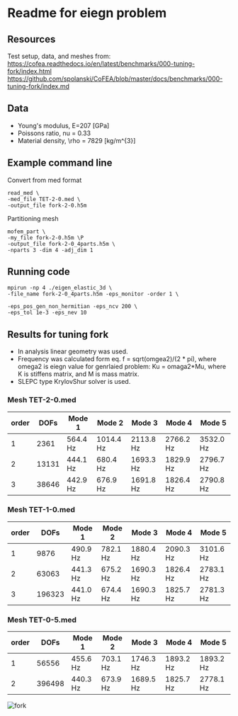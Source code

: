# Readme for eiegn problem

## Resources

Test setup, data, and meshes from:
https://cofea.readthedocs.io/en/latest/benchmarks/000-tuning-fork/index.html
https://github.com/spolanski/CoFEA/blob/master/docs/benchmarks/000-tuning-fork/index.md

## Data

- Young's modulus, E=207 [GPa]
- Poissons ratio, nu = 0.33
- Material density, \rho = 7829 [kg/m^{3}]


## Example command line

Convert from med format
```
read_med \
-med_file TET-2-0.med \
-output_file fork-2-0.h5m 
```

Partitioning mesh
```
mofem_part \
-my_file fork-2-0.h5m \P
-output_file fork-2-0_4parts.h5m \
-nparts 3 -dim 4 -adj_dim 1
```

## Running code

```
mpirun -np 4 ./eigen_elastic_3d \
-file_name fork-2-0_4parts.h5m -eps_monitor -order 1 \

-eps_pos_gen_non_hermitian -eps_ncv 200 \
-eps_tol 1e-3 -eps_nev 10
```

## Results for tuning fork

- In analysis linear geometry was used.
- Frequency was calculated form  eq. f = sqrt(omgea2)/(2 * pi), where omega2 is
eiegn value for genrlaied problem: Ku  = omaga2*Mu, where K is stiffens matrix, 
and M is mass matrix.
- SLEPC type KrylovShur solver is used.

### Mesh TET-2-0.med

| order | DOFs    | Mode 1   | Mode 2    | Mode 3    | Mode 4    | Mode 5    |
--------|---------|----------|-----------|-----------|-----------|-----------|
| 1     | 2361    | 564.4 Hz | 1014.4 Hz | 2113.8 Hz | 2766.2 Hz | 3532.0 Hz |
| 2     | 13131   | 444.1 Hz | 680.4 Hz  | 1693.3 Hz | 1829.9 Hz | 2796.7 Hz |
| 3     | 38646   | 442.9 Hz | 676.9 Hz  | 1691.8 Hz | 1826.4 Hz | 2790.8 Hz |

### Mesh TET-1-0.med

| order | DOFs    | Mode 1   | Mode 2    | Mode 3    | Mode 4    | Mode 5    |
--------|---------|----------|-----------|-----------|-----------|-----------|
| 1     | 9876    | 490.9 Hz | 782.1 Hz  | 1880.4 Hz | 2090.3 Hz | 3101.6 Hz |
| 2     | 63063   | 441.3 Hz | 675.2 Hz  | 1690.3 Hz | 1826.4 Hz | 2783.1 Hz |
| 3     | 196323  | 441.0 Hz | 674.4 Hz  | 1690.3 Hz | 1825.7 Hz | 2781.3 Hz |

### Mesh TET-0-5.med

| order | DOFs    | Mode 1   | Mode 2    | Mode 3    | Mode 4    | Mode 5    |
--------|---------|----------|-----------|-----------|-----------|-----------|
| 1     | 56556   | 455.6 Hz | 703.1 Hz  | 1746.3 Hz | 1893.2 Hz | 1893.2 Hz |
| 2     | 396498  | 440.3 Hz | 673.9 Hz  | 1689.5 Hz | 1825.7 Hz | 2778.1 Hz |


![fork](http://mofem.eng.gla.ac.uk/mofem/html/fork.gif "Tuning fork for oder 3 and TET-1-0")